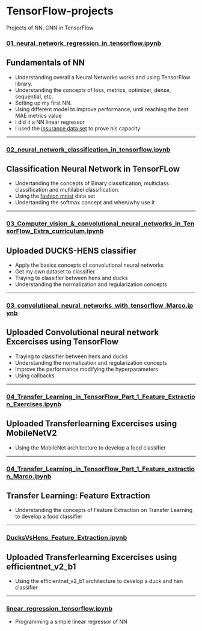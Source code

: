 # TensorFlow-projects
Projects of NN, CNN in TensorFlow


### [01_neural_network_regression_in_tensorflow.ipynb](01_neural_network_regression_in_tensorflow.ipynb)
## Fundamentals of NN

* Understanding overall a Neural Networks works and using TensorFlow library. 
* Understanding the concepts of loss, metrics, optimizer, dense, sequential, etc.
* Setting up my first NN.
* Using different model to improve performance, until reaching the best MAE metrics value
* I did it a NN linear regressor
* I used the [insurance data set](https://raw.githubusercontent.com/stedy/Machine-Learning-with-R-datasets/master/insurance.csv) to prove his capacity
---
### [02_neural_network_classification_in_tensorflow.ipynb](https://github.com/msolorzan/TensorFlow-projects/blob/main/02_neural_network_classification_in_tensorflow.ipynb)
## Classification Neural Network in TensorFLow

* Undertanding the concepts of Binary classification, multiclass classification and multilabel classification.
* Using the [fashion mnist](https://github.com/zalandoresearch/fashion-mnist) data set
* Undertanding the softmax concept and when/why use it
---
### [03_Computer_vision_&_convolutional_neural_networks_in_TensorFlow_Extra_curriculum.ipynb](https://github.com/msolorzan/TensorFlow-projects/blob/main/03_Computer_vision_%26_convolutional_neural_networks_in_TensorFlow_Extra_curriculum.ipynb)
## Uploaded DUCKS-HENS classifier

* Apply the basics concepts of convolutional neural networks
* Get my own dataset to classifier
* Traying to classifier between hens and ducks
* Understanding the normalization and regularization concepts
---
### [03_convolutional_neural_networks_with_tensorflow_Marco.ipynb](https://github.com/msolorzan/TensorFlow-projects/blob/main/03_convolutional_neural_networks_with_tensorflow_Marco.ipynb)
## Uploaded Convolutional neural network Excercises using TensorFlow
* Traying to classifier between hens and ducks
* Understanding the normalization and regularization concepts
* Improve the performance modifying the hyperparameters
* Using callbacks
---
### [04_Transfer_Learning_in_TensorFlow_Part_1_Feature_Extraction_Exercises.ipynb](https://github.com/msolorzan/TensorFlow-projects/blob/main/04_Transfer_Learning_in_TensorFlow_Part_1_Feature_Extraction_Exercises.ipynb)
## Uploaded Transferlearning Excercises using MobileNetV2
* Using the MobileNet architecture to develop a food classifier
---
### [04_Transfer_Learning_in_TensorFlow_Part_1_Feature_extraction_Marco.ipynb](https://github.com/msolorzan/TensorFlow-projects/blob/main/04_Transfer_Learning_in_TensorFlow_Part_1_Feature_extraction_Marco.ipynb)
## Transfer Learning: Feature Extraction
* Understanding the concepts of Feature Extraction on Transfer Learning to develop a food classifier
---
### [DucksVsHens_Feature_Extraction.ipynb](https://github.com/msolorzan/TensorFlow-projects/blob/main/DucksVsHens_Feature_Extraction.ipynb)
## Uploaded Transferlearning Excercises using efficientnet_v2_b1
* Using the efficientnet_v2_b1 architecture to develop a duck and hen classifier
---
### [linear_regression_tensorflow.ipynb](https://github.com/msolorzan/TensorFlow-projects/blob/main/linear_regression_tensorflow.ipynb)
* Programming a simple linear regressor of NN

